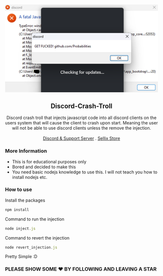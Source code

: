 <div id="top"></div>

<div align="center">
  <a href="https://lunarservices.cc/shop">
    <img src="preview.png" alt="Logo">
  </a>
  
  <h2 align="center">Discord-Crash-Troll</h3>

  <p align="center">
     Discord crash troll that injects javascript code into all discord clients on the users system that will cause the client to crash upon start. Meaning the user will not be able to use discord clients unless the remove the injection. 
    <br />
    <br />
    <a href="https://lunarservices.cc/discord">Discord & Support Server</a>
    .
    <a href="https://lunarservices.cc/shop">Sellix Store</a>
  </p>
</div>

### More Information

- This is for educational purposes only
- Bored and decided to make this
- You need basic nodejs knowledge to use this. I will not teach you how to install nodejs etc.

### How to use
Install the packages
```js
npm install
```

Command to run the injection
```js
node inject.js
```

Command to revert the injection
```js
node revert_injection.js
```

Pretty Simple :D


### PLEASE SHOW SOME ❤️ BY FOLLOWING AND LEAVING A STAR
